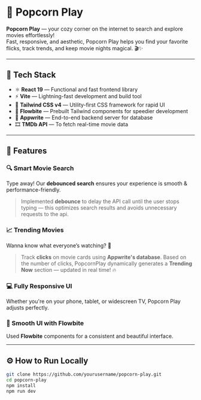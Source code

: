# 🍿 Popcorn Play

**Popcorn Play** — your cozy corner on the internet to search and explore movies effortlessly!  
Fast, responsive, and aesthetic, Popcorn Play helps you find your favorite flicks, track trends, and keep movie nights magical. 🎬✨

---

## 🧰 Tech Stack

- ⚛️ **React 19** — Functional and fast frontend library
- ⚡ **Vite** — Lightning-fast development and build tool
- 🎨 **Tailwind CSS v4** — Utility-first CSS framework for rapid UI
- 🌊 **Flowbite** — Prebuilt Tailwind components for speedier development
- 🧠 **Appwrite** — End-to-end backend server for database
- 🎞️ **TMDb API** — To fetch real-time movie data

---

## 🚀 Features

### 🔍 Smart Movie Search
Type away! Our **debounced search** ensures your experience is smooth & performance-friendly.

> Implemented **debounce** to delay the API call until the user stops typing — this optimizes search results and avoids unnecessary requests to the api.

### 📈 Trending Movies
Wanna know what everyone’s watching? 🍿

> Track **clicks** on movie cards using **Appwrite's database**. Based on the number of clicks, PopcornPlay dynamically generates a **Trending Now** section — updated in real time! 🔥

### 💻 Fully Responsive UI
Whether you're on your phone, tablet, or widescreen TV, Popcorn Play adjusts perfectly.

### 🎨 Smooth UI with Flowbite
Used **Flowbite** components for a consistent and beautiful interface.

---

## ⚙️ How to Run Locally

```bash
git clone https://github.com/yourusername/popcorn-play.git
cd popcorn-play
npm install
npm run dev
```